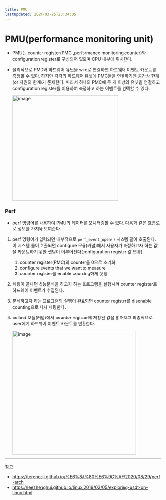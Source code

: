 ```yaml
---
title: PMU
lastUpdated: 2024-03-25T23:34:05
---
```

# PMU(performance monitoring unit)

- PMU는 counter register(PMC ,performance monitoring counter)와 configuration register로 구성되어 있으며 CPU 내부에 위치한다.
- 물리적으로 PMC와 하드웨어 유닛을 wire로 연결하면 하드웨어 이벤트 카운트를 측정할 수 있다. 하지만 각각의 하드웨어 유닛에 PMC들을 연결하기엔 공간상 한계(or 자원의 한계)가 존재한다. 따라서 하나의 PMC에 두 개 이상의 유닛을 연결하고 configuration register를 이용하여 측정하고 하는 이벤트를 선택할 수 있다.

    <img width="341" alt="image" src="https://github.com/rlaisqls/TIL/assets/81006587/ffac1d89-dd46-434c-ad0a-22ebeb2b6d0a">

### Perf

- [perf](./Perf.md) 명령어를 사용하여 PMU의 데이터를 모니터링할 수 있다. 다음과 같은 흐름으로 정보를 가져와 보여준다.
  
1. perf 명령어가 입력되면 내부적으로 `perf_event_open()` 시스템 콜이 호출된다. 이 시스템 콜이 호출되면 configure 모듈(커널)에서 사용자가 측정하고자 하는 값을 카운트하기 위한 셋팅이 이루어진다(configuration register 값 변경).

   1. counter register(PMC)의 counter을 0으로 초기화
   2. configure events that we want to measure
   3. counter register을 enable counting하게 셋팅

2. 세팅이 끝나면 성능분석을 하고자 하는 프로그램을 실행시켜 counter register로 하드웨어 이벤트가 수집된다.

3. 분석하고자 하는 프로그램의 실행이 완료되면 counter register를 disenable counting으로 다시 세팅한다.

4. collect 모듈(커널)에서 counter register에 저장된 값을 읽어오고 최종적으로 user에게 하드웨어 이벤트 카운트를 반환한다.

    <img width="400" alt="image" src="https://github.com/rlaisqls/TIL/assets/81006587/47e72c7e-be65-404c-8ef5-a5a95740ec58">


---
참고
- https://terenceli.github.io/%E6%8A%80%E6%9C%AF/2020/08/29/perf-arch
- https://leezhenghui.github.io/linux/2019/03/05/exploring-usdt-on-linux.html